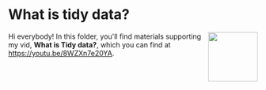 # What is tidy data?
[<img src="tidy data thumb.png" align="right" height="100" />](<https://youtu.be/8WZXn7e20YA>)

Hi everybody! In this folder, you'll find materials supporting my vid, **What is Tidy data?**, which you can find at <https://youtu.be/8WZXn7e20YA>. 

